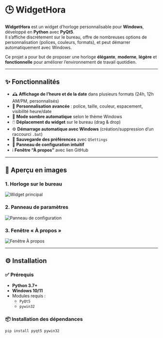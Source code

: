 # 🕒 WidgetHora

**WidgetHora** est un widget d’horloge personnalisable pour **Windows**, développé en **Python** avec **PyQt5**.  
Il s’affiche discrètement sur le bureau, offre de nombreuses options de personnalisation (polices, couleurs, formats), et peut démarrer automatiquement avec Windows.

Ce projet a pour but de proposer une horloge **élégante**, **moderne**, **légère** et **fonctionnelle** pour améliorer l’environnement de travail quotidien.

---

## ✨ Fonctionnalités

- 🕰️ **Affichage de l’heure et de la date** dans plusieurs formats (24h, 12h AM/PM, personnalisés)
- 🎨 **Personnalisation avancée** : police, taille, couleur, espacement, visibilité heure/date
- 🌙 **Mode sombre automatique** selon le thème Windows
- 🖱️ **Déplacement du widget** sur le bureau (drag & drop)
- ⚙️ **Démarrage automatique avec Windows** (création/suppression d’un raccourci `.bat`)
- 💾 **Sauvegarde des préférences** avec `QSettings`
- 🧩 **Panneau de configuration intuitif**
- ℹ️ **Fenêtre “À propos”** avec lien GitHub

---

## 📸 Aperçu en images

### 1. Horloge sur le bureau  
![Widget principal](https://raw.githubusercontent.com/Nkounga42/PYTHON-PROJECT/master/Capture%20d'%C3%A9cran%202025-07-02%20005153.png)

### 2. Panneau de paramètres  
![Panneau de configuration](https://raw.githubusercontent.com/Nkounga42/PYTHON-PROJECT/master/Capture%20d'%C3%A9cran%202025-07-02%20005205.png)

### 3. Fenêtre « À propos »  
![Fenêtre À propos](https://raw.githubusercontent.com/Nkounga42/PYTHON-PROJECT/master/Capture%20d'%C3%A9cran%202025-07-02%20005241.png)

---

## ⚙️ Installation

### ✅ Prérequis

- **Python 3.7+**
- **Windows 10/11**
- Modules requis :
  - `PyQt5`
  - `pywin32`

### 📦 Installation des dépendances

```bash
pip install pyqt5 pywin32
